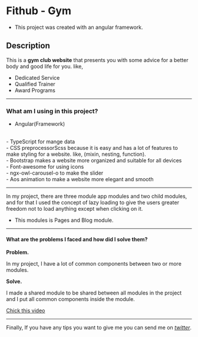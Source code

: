 # Fithub - Gym

- This project was created with an angular framework.


## Description
This is a **gym club website** that presents you with some advice for a better body and good life for you. like, 
- Dedicated Service
- Qualified Trainer
- Award Programs

---

### What am I using in this project?
- Angular(Framework)
<br/>
- TypeScript for mange data
<br/>
- CSS preprocessorScss because it is easy and has a lot of features to make styling for a website. like, (mixin, nesting, function).
<br/>
- Bootstrap makes a website more organized and suitable for all devices
<br/>
- Font-awesome for using icons
<br/>
- ngx-owl-carousel-o to make the slider 
<br/>
- Aos animation to make a website more elegant and smooth

---

In my project, there are three module app modules and two child modules, and for that I used the concept of lazy loading to give the users greater freedom not to load anything except when clicking on it. 
- This modules is Pages and Blog module.

---


#### What are the problems I faced and how did I solve them?

**Problem.**

In my project, I have a lot of common components between two or more modules.

**Solve.**

I made a shared module to be shared between all modules in the project and I put all common components inside the module.

[Chick this video](https://www.youtube.com/watch?v=Gjs6uWI9cmQ&t=415s)

---

Finally, If you have any tips you want to give me you can send me on [*twitter*](https://twitter.com/TaHaM08).


